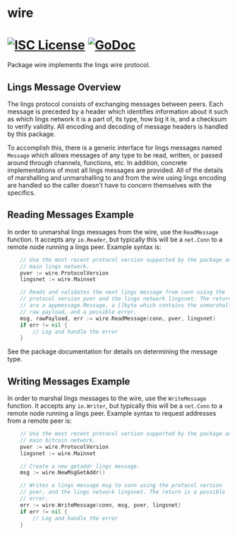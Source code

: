 wire
====

[![ISC License](http://img.shields.io/badge/license-ISC-blue.svg)](https://choosealicense.com/licenses/isc/)
[![GoDoc](https://img.shields.io/badge/godoc-reference-blue.svg)](http://godoc.org/github.com/ammm56/lings/wire)
=======

Package wire implements the lings wire protocol.

## Lings Message Overview

The lings protocol consists of exchanging messages between peers. Each message
is preceded by a header which identifies information about it such as which
lings network it is a part of, its type, how big it is, and a checksum to
verify validity. All encoding and decoding of message headers is handled by this
package.

To accomplish this, there is a generic interface for lings messages named
`Message` which allows messages of any type to be read, written, or passed
around through channels, functions, etc. In addition, concrete implementations
of most all lings messages are provided. All of the details of marshalling and 
unmarshalling to and from the wire using lings encoding are handled so the 
caller doesn't have to concern themselves with the specifics.

## Reading Messages Example

In order to unmarshal lings messages from the wire, use the `ReadMessage`
function. It accepts any `io.Reader`, but typically this will be a `net.Conn`
to a remote node running a lings peer. Example syntax is:

```Go
	// Use the most recent protocol version supported by the package and the
	// main lings network.
	pver := wire.ProtocolVersion
	lingsnet := wire.Mainnet

	// Reads and validates the next lings message from conn using the
	// protocol version pver and the lings network lingsnet. The returns
	// are a appmessage.Message, a []byte which contains the unmarshalled
	// raw payload, and a possible error.
	msg, rawPayload, err := wire.ReadMessage(conn, pver, lingsnet)
	if err != nil {
		// Log and handle the error
	}
```

See the package documentation for details on determining the message type.

## Writing Messages Example

In order to marshal lings messages to the wire, use the `WriteMessage`
function. It accepts any `io.Writer`, but typically this will be a `net.Conn`
to a remote node running a lings peer. Example syntax to request addresses
from a remote peer is:

```Go
	// Use the most recent protocol version supported by the package and the
	// main bitcoin network.
	pver := wire.ProtocolVersion
	lingsnet := wire.Mainnet

	// Create a new getaddr lings message.
	msg := wire.NewMsgGetAddr()

	// Writes a lings message msg to conn using the protocol version
	// pver, and the lings network lingsnet. The return is a possible
	// error.
	err := wire.WriteMessage(conn, msg, pver, lingsnet)
	if err != nil {
		// Log and handle the error
	}
```

